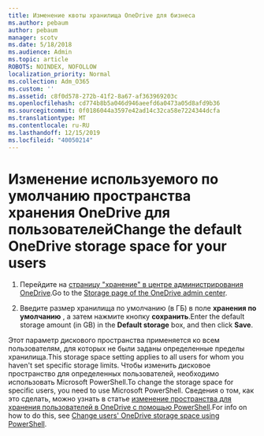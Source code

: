 ```yaml
---
title: Изменение квоты хранилища OneDrive для бизнеса
ms.author: pebaum
author: pebaum
manager: scotv
ms.date: 5/18/2018
ms.audience: Admin
ms.topic: article
ROBOTS: NOINDEX, NOFOLLOW
localization_priority: Normal
ms.collection: Adm_O365
ms.custom: ''
ms.assetid: c8f0d578-272b-41f2-8a67-af363969203c
ms.openlocfilehash: cd774b8b5a046d946aeefd6a0473a05d8afd9b36
ms.sourcegitcommit: 0f0186044a3597e42ad14c32ca58e7224344dcfa
ms.translationtype: MT
ms.contentlocale: ru-RU
ms.lasthandoff: 12/15/2019
ms.locfileid: "40050214"
---
```

# <a name="change-the-default-onedrive-storage-space-for-your-users"></a><span data-ttu-id="81c04-102">Изменение используемого по умолчанию пространства хранения OneDrive для пользователей</span><span class="sxs-lookup"><span data-stu-id="81c04-102">Change the default OneDrive storage space for your users</span></span>

1. <span data-ttu-id="81c04-103">Перейдите на [страницу "хранение" в центре администрирования OneDrive](https://admin.onedrive.com/?v=StorageSettings).</span><span class="sxs-lookup"><span data-stu-id="81c04-103">Go to the [Storage page of the OneDrive admin center](https://admin.onedrive.com/?v=StorageSettings).</span></span>
    
2. <span data-ttu-id="81c04-104">Введите размер хранилища по умолчанию (в ГБ) в поле **хранения по умолчанию** , а затем нажмите кнопку **сохранить**.</span><span class="sxs-lookup"><span data-stu-id="81c04-104">Enter the default storage amount (in GB) in the **Default storage** box, and then click **Save**.</span></span>
    
<span data-ttu-id="81c04-105">Этот параметр дискового пространства применяется ко всем пользователям, для которых не были заданы определенные пределы хранилища.</span><span class="sxs-lookup"><span data-stu-id="81c04-105">This storage space setting applies to all users for whom you haven't set specific storage limits.</span></span> <span data-ttu-id="81c04-106">Чтобы изменить дисковое пространство для определенных пользователей, необходимо использовать Microsoft PowerShell.</span><span class="sxs-lookup"><span data-stu-id="81c04-106">To change the storage space for specific users, you need to use Microsoft PowerShell.</span></span> <span data-ttu-id="81c04-107">Сведения о том, как это сделать, можно узнать в статье [изменение пространства для хранения пользователей в OneDrive с помощью PowerShell](https://go.microsoft.com/fwlink/?linkid=866402).</span><span class="sxs-lookup"><span data-stu-id="81c04-107">For info on how to do this, see [Change users' OneDrive storage space using PowerShell](https://go.microsoft.com/fwlink/?linkid=866402).</span></span>
  

